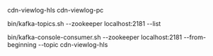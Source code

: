 cdn-viewlog-hls
cdn-viewlog-pc

bin/kafka-topics.sh --zookeeper localhost:2181 --list

bin/kafka-console-consumer.sh --zookeeper localhost:2181 --from-beginning --topic cdn-viewlog-hls